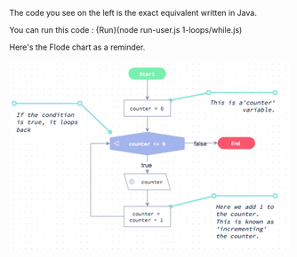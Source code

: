 The code you see on the left is the exact equivalent written in Java.

You can run this code : {Run}(node run-user.js 1-loops/while.js)

Here's the Flode chart as a reminder.

![](1-loops/while.png)


